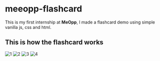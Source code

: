# meeopp-flashcard
This is my first internship at **MeOpp**, I made a flashcard demo using simple vanilla js, css and html.

## This is how the flashcard works
![1](https://pbs.twimg.com/media/ESpXTQPVAAEg2XO?format=jpg&name=large)
![2](https://pbs.twimg.com/media/ESpXTONUcAAAj2Q?format=jpg&name=large)
![3](https://pbs.twimg.com/media/ESpXTPNUMAEg1Hw?format=jpg&name=large)
![4](https://pbs.twimg.com/media/ESpXTOMU0AIe2b5?format=jpg&name=large)
